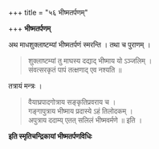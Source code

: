 +++
title = "५६ भीष्मतर्पणम्"

+++
**भीष्मतर्पणम्**

अथ माधशुक्लाष्टम्यां भीष्मतर्पणं स्मरन्ति । तथा च पुराणम् ।

> शुक्लाष्टम्यां तु माघस्य दद्याद् भीष्माय यो ऽञ्जलिम् ।  
> संवत्सरकृतं पापं तत्क्षणाद् एव नश्यति ॥

तत्रायं मन्त्रः ।

> वैयाघ्रपादगोत्राय सङ्कृतिप्रवराय च ।  
> गङ्गापुत्राय भीष्माय प्रदास्ये ऽहं तिलोदकम् ।  
> अपुत्राय ददाम्य् एतत् सलिलं भीष्मवर्मणे ॥ इति ।

**इति स्मृतिचन्द्रिकायां भीष्मतर्पणविधिः**
